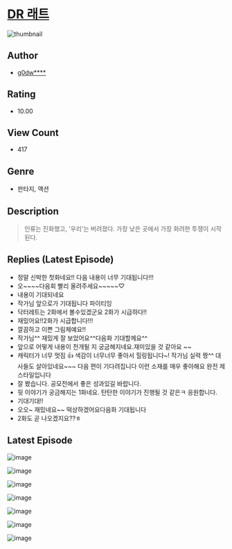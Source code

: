 # [DR 래트](https://comic.naver.com/bestChallenge/list?titleId=810801)
![thumbnail](https://image-comic.pstatic.net/user_contents_data/challenge_comic/2023/05/24/upload_3991087808771142197_480x623.jpeg)

## Author
- [g0dw****](https://comic.naver.com/artistTitle?id=367069)

## Rating
- 10.00

## View Count
- 417

## Genre
- 판타지, 액션

## Description
> 인류는 진화했고, '우리'는 버려졌다. 가장 낮은 곳에서 가장 화려한 투쟁이 시작된다.

## Replies (Latest Episode)
- 정말 신박한 첫화네요!! 다음 내용이 너무 기대됩니다!!!
- 오~~~~다음회 빨리 올려주세요~~~~~♡
- 내용이 기대되네요
- 작가님 앞으로가 기대됩니다 파이티잉
- 닥터레트는 2화에서 볼수있겠군요 2화가 시급하다!!
- 재밌어요!!2화가 시급합니다!!!
- 깔끔하고 이쁜 그림체예요!!
- 작가님^^ 재밌게 잘 보았어요^^다음화 기대할께요^^
- 앞으로 어떻게 내용이 전개될 지 궁금해지네요.재미있을 것 같아요 ~~
- 캐릭터가 너무 멋짐 👍 색감이 너무너무 좋아서 힐링됩니다~! 작가님 실력 짱^^ 대사들도 살아있네요~~~ 다음 편이 기다려집니다 이런 소재를 매우 좋아해요 완전 제 스타일입니다
- 잘 봤습니다. 공모전에서 좋은 성과있길 바랍니다.
- 뒷 이야기가 궁금해지는 1화네요. 탄탄한 이야기가 진행될 것 같은ㅋ 응원합니다.
- 기대기대!!
- 오오~ 재밌네요~~ 떡상하겠어요다음화 기대됩니다
- 2화도 곧 나오겠지요??ㅎ

## Latest Episode
![image](https://image-comic.pstatic.net/user_contents_data/challenge_comic/2023/05/24/367069/upload_3761404214034654264.jpeg)

![image](https://image-comic.pstatic.net/user_contents_data/challenge_comic/2023/05/24/367069/upload_7161112846769665081.jpeg)

![image](https://image-comic.pstatic.net/user_contents_data/challenge_comic/2023/05/24/367069/upload_7221297909922293305.jpeg)

![image](https://image-comic.pstatic.net/user_contents_data/challenge_comic/2023/05/24/367069/upload_3486174678118117683.jpeg)

![image](https://image-comic.pstatic.net/user_contents_data/challenge_comic/2023/05/24/367069/upload_3833236399666258993.jpeg)

![image](https://image-comic.pstatic.net/user_contents_data/challenge_comic/2023/05/24/367069/upload_3474866179672192049.jpeg)

![image](https://image-comic.pstatic.net/user_contents_data/challenge_comic/2023/05/24/367069/upload_3690811186648265573.jpeg)
